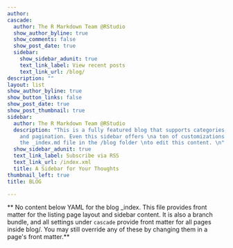 ```yaml
---
author: 
cascade:
  author: The R Markdown Team @RStudio
  show_author_byline: true
  show_comments: false
  show_post_date: true
  sidebar:
    show_sidebar_adunit: true
    text_link_label: View recent posts
    text_link_url: /blog/
description: ""
layout: list
show_author_byline: true
show_button_links: false
show_post_date: true
show_post_thumbnail: true
sidebar:
  author: The R Markdown Team @RStudio
  description: "This is a fully featured blog that supports categories,\ntags, series,
    and pagination. Even this sidebar offers \na ton of customizations.\n\nCheck out
    the _index.md file in the /blog folder \nto edit this content. \n"
  show_sidebar_adunit: true
  text_link_label: Subscribe via RSS
  text_link_url: /index.xml
  title: A Sidebar for Your Thoughts
thumbnail_left: true
title: BLOG

---
```


** No content below YAML for the blog _index. This file provides front matter for the listing page layout and sidebar content. It is also a branch bundle, and all settings under `cascade` provide front matter for all pages inside blog/. You may still override any of these by changing them in a page's front matter.**

